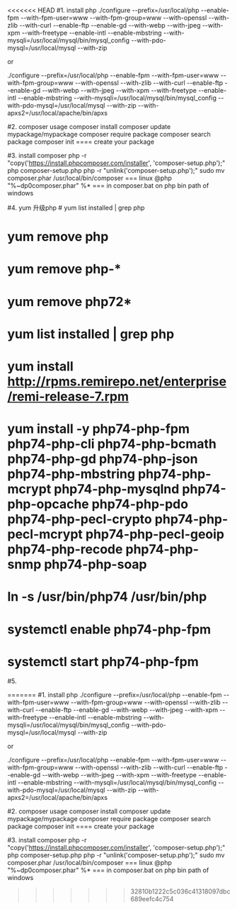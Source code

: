 <<<<<<< HEAD
#1. install php
./configure --prefix=/usr/local/php --enable-fpm --with-fpm-user=www --with-fpm-group=www --with-openssl --with-zlib --with-curl --enable-ftp --enable-gd --with-webp --with-jpeg --with-xpm --with-freetype --enable-intl --enable-mbstring --with-mysqli=/usr/local/mysql/bin/mysql_config --with-pdo-mysql=/usr/local/mysql --with-zip

or 

./configure --prefix=/usr/local/php --enable-fpm --with-fpm-user=www --with-fpm-group=www --with-openssl --with-zlib --with-curl --enable-ftp --enable-gd --with-webp --with-jpeg --with-xpm --with-freetype --enable-intl --enable-mbstring --with-mysqli=/usr/local/mysql/bin/mysql_config --with-pdo-mysql=/usr/local/mysql --with-zip --with-apxs2=/usr/local/apache/bin/apxs

#2. composer usage
	composer install 
	composer update mypackage/mypackage
	composer require package
	composer search package
	composer init  ==== create your package

#3. install composer
	php -r "copy('https://install.phpcomposer.com/installer', 'composer-setup.php');"
	php composer-setup.php
	php -r "unlink('composer-setup.php');"
	sudo mv composer.phar /usr/local/bin/composer  === linux
	@php "%~dp0composer.phar" %*  === in composer.bat on php bin path of windows

#4. yum 升级php
	# yum list installed | grep php
# yum remove php
# yum remove php-*
# yum remove php72*
# yum list installed | grep php
# yum install http://rpms.remirepo.net/enterprise/remi-release-7.rpm 
# yum install -y php74-php-fpm php74-php-cli php74-php-bcmath php74-php-gd php74-php-json php74-php-mbstring php74-php-mcrypt php74-php-mysqlnd php74-php-opcache php74-php-pdo php74-php-pecl-crypto php74-php-pecl-mcrypt php74-php-pecl-geoip php74-php-recode php74-php-snmp php74-php-soap
# ln -s /usr/bin/php74 /usr/bin/php
# systemctl enable php74-php-fpm
# systemctl start php74-php-fpm 

#5. 

=======
#1. install php
./configure --prefix=/usr/local/php --enable-fpm --with-fpm-user=www --with-fpm-group=www --with-openssl --with-zlib --with-curl --enable-ftp --enable-gd --with-webp --with-jpeg --with-xpm --with-freetype --enable-intl --enable-mbstring --with-mysqli=/usr/local/mysql/bin/mysql_config --with-pdo-mysql=/usr/local/mysql --with-zip

or 

./configure --prefix=/usr/local/php --enable-fpm --with-fpm-user=www --with-fpm-group=www --with-openssl --with-zlib --with-curl --enable-ftp --enable-gd --with-webp --with-jpeg --with-xpm --with-freetype --enable-intl --enable-mbstring --with-mysqli=/usr/local/mysql/bin/mysql_config --with-pdo-mysql=/usr/local/mysql --with-zip --with-apxs2=/usr/local/apache/bin/apxs

#2. composer usage
	composer install 
	composer update mypackage/mypackage
	composer require package
	composer search package
	composer init  ==== create your package

#3. install composer
	php -r "copy('https://install.phpcomposer.com/installer', 'composer-setup.php');"
	php composer-setup.php
	php -r "unlink('composer-setup.php');"
	sudo mv composer.phar /usr/local/bin/composer  === linux
	@php "%~dp0composer.phar" %*  === in composer.bat on php bin path of windows

>>>>>>> 32810b1222c5c036c41318097dbc689eefc4c754
